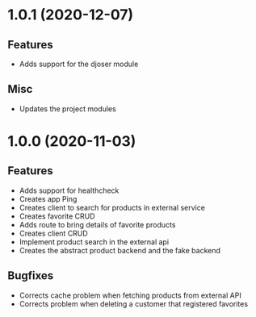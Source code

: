 1.0.1 (2020-12-07)
==================

Features
--------

- Adds support for the djoser module


Misc
----

- Updates the project modules


1.0.0 (2020-11-03)
==================

Features
--------

- Adds support for healthcheck
- Creates app Ping
- Creates client to search for products in external service
- Creates favorite CRUD
- Adds route to bring details of favorite products
- Creates client CRUD
- Implement product search in the external api
- Creates the abstract product backend and the fake backend


Bugfixes
--------

- Corrects cache problem when fetching products from external API
- Corrects problem when deleting a customer that registered favorites
